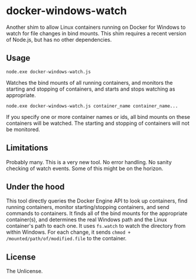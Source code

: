 # docker-windows-watch

Another shim to allow Linux containers running on Docker for Windows to watch for file changes in bind mounts. This shim requires a recent version of Node.js, but has no other dependencies.

## Usage

`node.exe docker-windows-watch.js`

Watches the bind mounts of all running containers, and monitors the starting and stopping of containers, and starts and stops watching as appropriate.

`node.exe docker-windows-watch.js container_name container_name...`

If you specify one or more container names or ids, all bind mounts on these containers will be watched. The starting and stopping of containers will not be monitored.

## Limitations

Probably many. This is a very new tool. No error handling. No sanity checking of watch events. Some of this might be on the horizon.

## Under the hood

This tool directly queries the Docker Engine API to look up containers, find running containers, monitor starting/stopping containers, and send commands to containers. It finds all of the bind mounts for the appropriate container(s), and determines the real Windows path and the Linux container's path to each one. It uses `fs.watch` to watch the directory from within Windows. For each change, it sends `chmod + /mounted/path/of/modified.file` to the container.

## License

The Unlicense.
